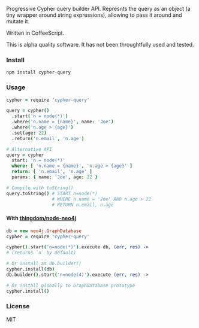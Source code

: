 Progressive Cypher query builder API. Represnts the query as an object
(a tiny wrapper around string expressions), allowing to pass it around
and mutate it.

Written in CoffeeScript.

This is alpha quality software. It has not been throughtfully used and tested.

### Install
`npm install cypher-query`

### Usage
```coffee
cypher = require 'cypher-query'

query = cypher()
  .start('n = node(*)')
  .where('n.name = {name}', name: 'Joe')
  .where('n.age > {age}')
  .set(age: 22)
  .return('n.email', 'n.age')

# Alternative API
query = cypher
  start: 'n = node(*)'
  where: [ 'n.name = {name}', 'n.age > {age}' ]
  return: [ 'n.email', 'n.age' ]
  params: { name: 'Joe', age: 22 }

# Compile with toString()
query.toString() # START n=node(*)
                 # WHERE n.name = 'Joe' AND n.age > 22
                 # RETURN n.email, n.age
```
#### With [thingdom/node-neo4j](https://github.com/thingdom/node-neo4j)
```coffee
db = new neo4j.GraphDatabase
cypher = require 'cypher-query'

cypher().start('n=node(*)').execute db, (err, res) ->
# (returns `n` by default)

# Or install as db.builder()
cypher.install(db)
db.builder().start('n=node(4)').execute (err, res) ->

# Or install globally to GraphDatabase prototype
cypher.install()
```

### License
MIT
